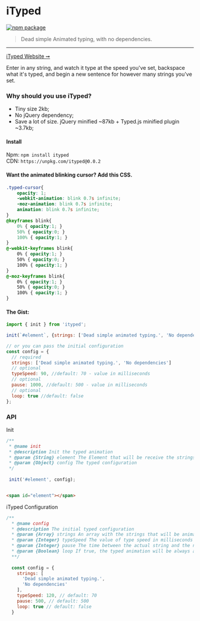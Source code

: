 # iTyped

[![npm package](https://img.shields.io/badge/npm-v0.0.2-blue.svg)](https://www.npmjs.com/package/ityped)

> Dead simple Animated typing, with no dependencies.

---

[iTyped Website ➞](https://ityped.surge.sh/)

Enter in any string, and watch it type at the speed you've set, backspace what it's typed, 
and begin a new sentence for however many strings you've set.

### Why should you use iTyped?
 * Tiny size 2kb;
 * No jQuery dependency;
 * Save a lot of size. jQuery minified ~87kb + Typed.js minified plugin ~3.7kb;

#### Install

Npm: `npm install ityped` </br>
CDN: `https://unpkg.com/ityped@0.0.2`


#### Want the animated blinking cursor? Add this CSS.

```css
.typed-cursor{
    opacity: 1;
    -webkit-animation: blink 0.7s infinite;
    -moz-animation: blink 0.7s infinite;
    animation: blink 0.7s infinite;
}
@keyframes blink{
    0% { opacity:1; }
    50% { opacity:0; }
    100% { opacity:1; }
}
@-webkit-keyframes blink{
    0% { opacity:1; }
    50% { opacity:0; }
    100% { opacity:1; }
}
@-moz-keyframes blink{
    0% { opacity:1; }
    50% { opacity:0; }
    100% { opacity:1; }
}
```

#### The Gist:

```javascript
import { init } from 'ityped';

init(`#element`, {strings: ['Dead simple animated typing.', 'No dependencies']});

// or you can pass the initial configuration
const config = {
  // required
  strings: ['Dead simple animated typing.', 'No dependencies']
  // optional
  typeSpeed: 90, //default: 70 - value in milliseconds
  // optional
  pause: 1000, //default: 500 - value in milliseconds
  // optional
  loop: true //default: false
};
```

### API

 Init
 
```javascript
/**
 * @name init
 * @description Init the typed animation
 * @param {String} element The Element that will be receive the strings
 * @param {Object} config The typed configuration
 */
 
 init('#element', config);
```

```html

<span id="element"></span>

```
iTyped Configuration

```javascript
/**
  * @name config
  * @description The initial typed configuration
  * @param {Array} strings An array with the strings that will be animated
  * @param {Integer} typeSpeed The value of type speed in milliseconds
  * @param {Integer} pause The time between the actual string and the next string in milliseconds
  * @param {Boolean} loop If true, the typed animation will be always activated
  **/
 
  const config = {
    strings: [
      'Dead simple animated typing.', 
      'No dependencies'
    ],
    typeSpeed: 120, // default: 70
    pause: 500, // default: 500
    loop: true // default: false
  }
```

